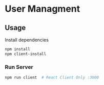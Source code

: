 # User Managment

## Usage

Install dependencies

```bash
npm install
npm client-install
```

### Run Server

```bash
npm run client  # React Client Only :3000
```
